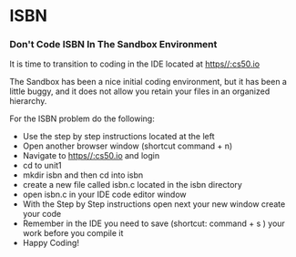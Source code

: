# ISBN 

### Don't Code ISBN In The Sandbox Environment

It is time to transition to coding in the IDE located at [https//:cs50.io](https//:cs50.io)

The Sandbox has been a nice initial coding environment, but it has been a little buggy, and
it does not allow you retain your files in an organized hierarchy.

For the ISBN problem do the following:

  * Use the step by step instructions located at the left
  * Open another browser window (shortcut command + n)
  * Navigate to [https//:cs50.io](https//:cs50.io) and login
  * cd to unit1 
  * mkdir isbn and then cd into isbn
  * create a new file called isbn.c located in the isbn directory
  * open isbn.c in your IDE code editor window
  * With the Step by Step instructions open next your new window create your code
  * Remember in the IDE you need to save (shortcut: command + s ) your work before you compile it
  * Happy Coding! 




